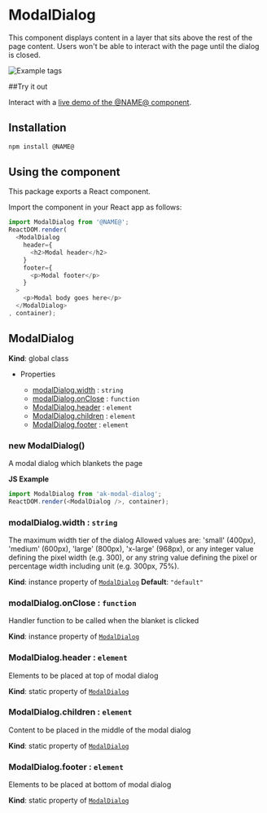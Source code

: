 # ModalDialog

This component displays content in a layer that sits above the rest of the page content. Users won't be able to interact with the page until the dialog is closed.

![Example tags](https://i.imgur.com/QB0x4My.png)

##Try it out

Interact with a [live demo of the @NAME@ component](https://aui-cdn.atlassian.com/atlaskit/stories/@NAME@/@VERSION@/).

## Installation

```sh
npm install @NAME@
```

## Using the component

This package exports a React component.

Import the component in your React app as follows:

```js
import ModalDialog from '@NAME@';
ReactDOM.render(
  <ModalDialog
    header={
      <h2>Modal header</h2>
    }
    footer={
      <p>Modal footer</p>
    }
  >
    <p>Modal body goes here</p>
  </ModalDialog>
, container);
```

## ModalDialog
**Kind**: global class
* Properties

    *  [modalDialog.width](#ModalDialog+width) : <code>string</code>
    *  [modalDialog.onClose](#ModalDialog+onClose) : <code>function</code>
    *  [ModalDialog.header](#ModalDialog.header) : <code>element</code>
    *  [ModalDialog.children](#ModalDialog.children) : <code>element</code>
    *  [ModalDialog.footer](#ModalDialog.footer) : <code>element</code>

<a name="new_ModalDialog_new"></a>

### new ModalDialog()
A modal dialog which blankets the page

**JS Example**
```js
import ModalDialog from 'ak-modal-dialog';
ReactDOM.render(<ModalDialog />, container);
```

<a name="ModalDialog+width"></a>

### modalDialog.width : <code>string</code>
The maximum width tier of the dialog
Allowed values are: 'small' (400px), 'medium' (600px), 'large' (800px), 'x-large' (968px),
or any integer value defining the pixel width (e.g. 300), or any string value defining the
pixel or percentage width including unit (e.g. 300px, 75%).

**Kind**: instance property of <code>[ModalDialog](#ModalDialog)</code>
**Default**: <code>&quot;default&quot;</code>
<a name="ModalDialog+onClose"></a>

### modalDialog.onClose : <code>function</code>
Handler function to be called when the blanket is clicked

**Kind**: instance property of <code>[ModalDialog](#ModalDialog)</code>
<a name="ModalDialog.header"></a>

### ModalDialog.header : <code>element</code>
Elements to be placed at top of modal dialog

**Kind**: static property of <code>[ModalDialog](#ModalDialog)</code>
<a name="ModalDialog.children"></a>

### ModalDialog.children : <code>element</code>
Content to be placed in the middle of the modal dialog

**Kind**: static property of <code>[ModalDialog](#ModalDialog)</code>
<a name="ModalDialog.footer"></a>

### ModalDialog.footer : <code>element</code>
Elements to be placed at bottom of modal dialog

**Kind**: static property of <code>[ModalDialog](#ModalDialog)</code>
